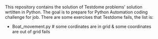 This repository contains the solution of Testdome problems' solution wrtitten in Python.
The goal is to prepare for Python Automation coding challenge for job.
There are some exercises that Testdome fails, the list is:
- Boat_movement.py # some cordinates are in grid & some coordinates are out of grid fails
